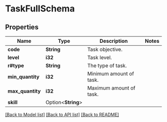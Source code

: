 # TaskFullSchema

## Properties

Name | Type | Description | Notes
------------ | ------------- | ------------- | -------------
**code** | **String** | Task objective. | 
**level** | **i32** | Task level. | 
**r#type** | **String** | The type of task. | 
**min_quantity** | **i32** | Minimum amount of task. | 
**max_quantity** | **i32** | Maximum amount of task. | 
**skill** | Option<**String**> |  | 

[[Back to Model list]](../README.md#documentation-for-models) [[Back to API list]](../README.md#documentation-for-api-endpoints) [[Back to README]](../README.md)


